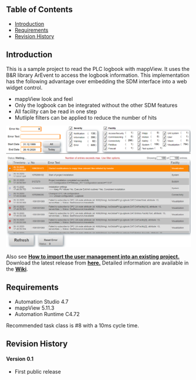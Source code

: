 ## Table of Contents
* [Introduction](#Introduction)
* [Requirements](#Requirements)
* [Revision History](#Revision-History)

<a name="Introduction"></a>
## Introduction
This is a sample project to read the PLC logbook with mappView. It uses the B&R library ArEvent to access the logbook information. This implementation has the following advantage over embedding the SDM interface into a web widget control.
* mappView look and feel
* Only the logbook can be integrated without the other SDM features
* All facility can be read in one step
* Mutliple filters can be applied to reduce the number of hits

![](Logical/mappView/Resources/Media/Logbook/screenshot.png)

Also see [**How to import the user management into an existing project.**](Logical/mappLogbook/HowToImport.pdf) Download the latest release from [**here.**](https://github.com/br-automation-com/mappView-Logbook/releases/latest) Detailed information are available in the [**Wiki**](https://github.com/br-automation-com/mappView-Logbook/wiki).

<a name="Requirements"></a>
## Requirements
* Automation Studio 4.7
* mappView 5.11.3
* Automation Runtime C4.72

Recommended task class is #8 with a 10ms cycle time.

<a name="Revision-History"></a>
## Revision History

#### Version 0.1
- First public release
